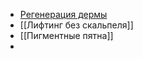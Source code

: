 - [Регенерация дермы](https://github.com/M-Ceccarelli/protocolli-di-procedura/blob/main/regeneration_of_the_dermis.md)
- [[Лифтинг без скальпеля]]
- [[Пигментные пятна]]
- 
